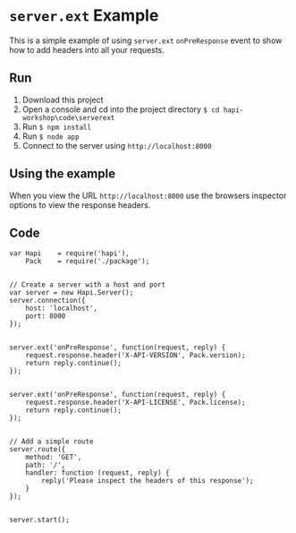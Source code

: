 # `server.ext` Example

This is a simple example of using `server.ext` `onPreResponse` event to show how to add headers into all your requests. 

## Run
1. Download this project
2. Open a console and cd into the project directory `$ cd hapi-workshop\code\serverext`
3. Run `$ npm install`
4. Run `$ node app`
5. Connect to the server using `http://localhost:8000`

## Using the example
When you view the URL `http://localhost:8000` use the browsers inspector options to view the response headers.   

## Code
    var Hapi    = require('hapi'),
        Pack    = require('./package');


    // Create a server with a host and port
    var server = new Hapi.Server();
    server.connection({ 
        host: 'localhost', 
        port: 8000 
    });


    server.ext('onPreResponse', function(request, reply) {
        request.response.header('X-API-VERSION', Pack.version);
        return reply.continue();
    });


    server.ext('onPreResponse', function(request, reply) {
        request.response.header('X-API-LICENSE', Pack.license);
        return reply.continue();
    });


    // Add a simple route
    server.route({ 
        method: 'GET', 
        path: '/', 
        handler: function (request, reply) {
            reply('Please inspect the headers of this response');
        } 
    });


    server.start();





